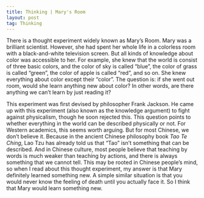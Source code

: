 ```yaml
---
title: Thinking | Mary's Room
layout: post
tag: Thinking
---
```


There is a thought experiment widely known as Mary’s Room. Mary was a brilliant scientist. However,
she had spent her whole life in a colorless room with a black-and-white television screen. But all
kinds of knowledge about color was accessible to her. For example, she knew that the world is consist
of three basic colors, and the color of sky is called “blue”, the color of grass is called “green”,
the color of apple is called “red”, and so on. She knew everything about color except their “color”.
The question is: if she went out room, would she learn anything new about color? In other words, are
there anything we can’t learn by just reading it?

This experiment was first devised by philosopher Frank Jackson. He came up with this experiment
(also known as the knowledge argument) to fight against physicalism, though he soon rejected this.
This question points to whether everything in the world can be described physically or not. For Western
academics, this seems worth arguing. But for most Chinese, we don’t believe it. Because in the ancient
Chinese philosophy book *Tao Te Ching*, Lao Tzu has already told us that “Tao” isn’t something that
can be described. And in Chinese culture, most people believe that teaching by words is much weaker
than teaching by actions, and there is always something that we cannot tell. This may be rooted in
Chinese people’s mind, so when I read about this thought experiment, my answer is that Mary definitely
learned something new. A simple similar situation is that you would never know the feeling of death
until you actually face it. So I think that Mary would learn something new.
